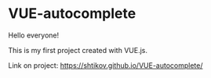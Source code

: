 # VUE-autocomplete

Hello everyone!

This is my first project created with VUE.js.

Link on project: https://shtikov.github.io/VUE-autocomplete/
